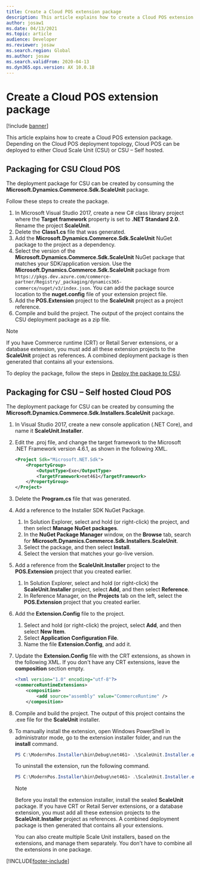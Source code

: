 ```yaml
---
title: Create a Cloud POS extension package
description: This article explains how to create a Cloud POS extension package.
author: josaw1
ms.date: 04/13/2021
ms.topic: article
audience: Developer
ms.reviewer: josaw
ms.search.region: Global
ms.author: josaw
ms.search.validFrom: 2020-04-13
ms.dyn365.ops.version: AX 10.0.18
---
```


# Create a Cloud POS extension package

[!include [banner](../../../includes/banner.md)]

This article explains how to create a Cloud POS extension package. Depending on the Cloud POS deployment topology, Cloud POS can be deployed to either Cloud Scale Unit (CSU) or CSU – Self hosted.

## Packaging for CSU Cloud POS

The deployment package for CSU can be created by consuming the **Microsoft.Dynamics.Commerce.Sdk.ScaleUnit** package.

Follow these steps to create the package.

1. In Microsoft Visual Studio 2017, create a new C\# class library project where the **Target framework** property is set to **.NET Standard 2.0**. Rename the project **ScaleUnit**.
2. Delete the **Class1.cs** file that was generated.
3. Add the **Microsoft.Dynamics.Commerce.Sdk.ScaleUnit** NuGet package to the project as a dependency.
4. Select the version of the **Microsoft.Dynamics.Commerce.Sdk.ScaleUnit** NuGet package that matches your SDK/application version. Use the **Microsoft.Dynamics.Commerce.Sdk.ScaleUnit** package from `https://pkgs.dev.azure.com/commerce-partner/Registry/_packaging/dynamics365-commerce/nuget/v3/index.json`. You can add the package source location to the **nuget.config** file of your extension project file.
5. Add the **POS.Extension** project to the **ScaleUnit** project as a project reference.
6. Compile and build the project. The output of the project contains the CSU deployment package as a zip file.

> [!NOTE]
> If you have Commerce runtime (CRT) or Retail Server extensions, or a database extension, you must add all these extension projects to the **ScaleUnit** project as references. A combined deployment package is then generated that contains all your extensions.

To deploy the package, follow the steps in [Deploy the package to CSU](../retail-sdk/retail-sdk-packaging.md#deploy-the-package-to-csu).

## Packaging for CSU – Self hosted Cloud POS

The deployment package for CSU can be created by consuming the **Microsoft.Dynamics.Commerce.Sdk.Installers.ScaleUnit** package.

1. In Visual Studio 2017, create a new console application (.NET Core), and name it **ScaleUnit.Installer**.
2. Edit the .proj file, and change the target framework to the Microsoft .NET Framework version 4.6.1, as shown in the following XML.

    ```xml
    <Project Sdk="Microsoft.NET.Sdk">
        <PropertyGroup>
            <OutputType>Exe</OutputType>
            <TargetFramework>net461</TargetFramework>
        </PropertyGroup>
    </Project>
    ```

3. Delete the **Program.cs** file that was generated.
4. Add a reference to the Installer SDK NuGet Package.

    1. In Solution Explorer, select and hold (or right-click) the project, and then select **Manage NuGet packages**.
    2. In the **NuGet Package Manager** window, on the **Browse** tab, search for **Microsoft.Dynamics.Commerce.Sdk.Installers.ScaleUnit**.
    3. Select the package, and then select **Install**.
    4. Select the version that matches your go-live version.

5. Add a reference from the **ScaleUnit.Installer** project to the **POS.Extension** project that you created earlier.

    1. In Solution Explorer, select and hold (or right-click) the **ScaleUnit.Installer** project, select **Add**, and then select **Reference**.
    2. In Reference Manager, on the **Projects** tab on the left, select the **POS.Extension** project that you created earlier.

6. Add the **Extension.Config** file to the project.

    1. Select and hold (or right-click) the project, select **Add**, and then select **New Item**.
    2. Select **Application Configuration File**.
    3. Name the file **Extension.Config**, and add it.

7. Update the **Extension.Config** file with the CRT extensions, as shown in the following XML. If you don't have any CRT extensions, leave the **composition** section empty.

    ```xml
    <?xml version="1.0" encoding="utf-8"?>
    <commerceRuntimeExtensions>
        <composition>
            <add source="assembly" value="CommerceRuntime" />
        </composition>
    ```

8. Compile and build the project. The output of this project contains the .exe file for the **ScaleUnit** installer.
9. To manually install the extension, open Windows PowerShell in administrator mode, go to the extension installer folder, and run the **install** command.

    ```powershell
    PS C:\ModernPos.Installer\bin\Debug\net461> .\ScaleUnit.Installer.exe install
    ```

    To uninstall the extension, run the following command.

    ```powershell
    PS C:\ModernPos.Installer\bin\Debug\net461> .\ScaleUnit.Installer.exe
    ```

    > [!NOTE]
    > Before you install the extension installer, install the sealed **ScaleUnit** package. If you have CRT or Retail Server extensions, or a database extension, you must add all these extension projects to the **ScaleUnit.Installer** project as references. A combined deployment package is then generated that contains all your extensions.
    >
    > You can also create multiple Scale Unit installers, based on the extensions, and manage them separately. You don't have to combine all the extensions in one package.

[!INCLUDE[footer-include](../../../includes/footer-banner.md)]
